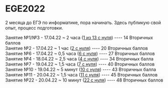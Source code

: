 # EGE2022
2 месяца до ЕГЭ по информатике, пора начинать. Здесь публикую свой опыт, процесс подготовки. 

Занятие №1/№3  - 17.04.22 ~ 2 часа ([1 из 13 с нуля](https://youtu.be/QjnquS4mwzs)) ---- 14 Вторичных баллов <br>
Занятие №2     - 17.04.22 ~ 1 час ([2 с нуля](https://youtu.be/e26pt-SH1is))        ---- 20 Вторичных баллов <br>
Занятие №6     - 17.04.22 ~ 0,5 часа ([6 с нуля](https://youtu.be/wniLtOckZpM))     ---- 27 Вторичных баллов <br>
Занятие №4     - 18.04.22 ~ 2,5 часа ([4 с нуля](https://youtu.be/9JBU5ZWGJ10))     ---- 34 Вторичных балла <br>
Занятие №7     - 19.04.22 ~ 1,5 часа ([7 с нуля](https://youtu.be/4S4RNH-vCgI))     ---- 40 Вторичных баллов <br>
Занятие №10    - 19.04.22 ~ 5 минут ([10 с нуля](https://youtu.be/D_uGy_d8jEs))     ---- 43 Вторичных балла <br>
Занятие №11    - 20.04.22 ~ 1,5 часа ([11 с нуля](https://youtu.be/DNefpYCb96E))    ---- 45 Вторичных баллов <br>
Занятие №22    - 20.04.22 ~ 10 минут ([22 с нуля](https://youtu.be/jh6TvQkRzFU))    ---- 48 Вторичных баллов <br>